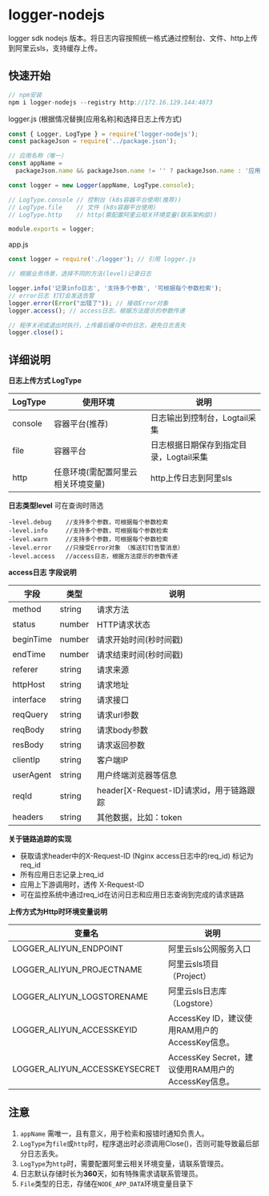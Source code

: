 # logger-nodejs

logger sdk nodejs 版本。将日志内容按照统一格式通过控制台、文件、http上传到阿里云sls，支持缓存上传。

## 快速开始

```javascript
// npm安装
npm i logger-nodejs --registry http://172.16.129.144:4873
```

logger.js (根据情况替换[应用名称]和选择日志上传方式)

```javascript
const { Logger, LogType } = require('logger-nodejs');
const packageJson = require('../package.json');

// 应用名称（唯一）
const appName =
  packageJson.name && packageJson.name != '' ? packageJson.name : '应用名称';

const logger = new Logger(appName, LogType.console);

// LogType.console // 控制台 (k8s容器平台使用(推荐))
// LogType.file    // 文件 (k8s容器平台使用)
// LogType.http    // http(需配置阿里云相关环境变量(联系架构部))

module.exports = logger;
```

app.js

```javascript
const logger = require('./logger'); // 引用 logger.js

// 根据业务场景，选择不同的方法(level)记录日志

logger.info('记录info日志', '支持多个参数', '可根据每个参数检索');
// error日志 钉钉会发送告警
logger.error(Error("出错了")); // 接收Error对象
logger.access(); // access日志，根据方法提示的参数传递

// 程序关闭或退出时执行，上传最后缓存中的日志，避免日志丢失
logger.close()；
```

## 详细说明

**日志上传方式 LogType**

|  LogType   | 使用环境  | 说明  |
|  ----  | ----  | ----  |
| console  | 容器平台(推荐) | 日志输出到控制台，Logtail采集 |
| file  | 容器平台 | 日志根据日期保存到指定目录，Logtail采集 |
| http  | 任意环境(需配置阿里云相关环境变量) | http上传日志到阿里sls |


**日志类型level**
可在查询时筛选
```code
-level.debug    //支持多个参数，可根据每个参数检索
-level.info     //支持多个参数，可根据每个参数检索
-level.warn     //支持多个参数，可根据每个参数检索
-level.error    //只接受Error对象 （推送钉钉告警消息）
-level.access   //access日志，根据方法提示的参数传递
```

**access日志 字段说明**

|  字段   | 类型  | 说明  |
|  ----  | ----  | ----  |
| method  | string | 请求方法 |
| status  | number | HTTP请求状态 |
| beginTime  | number | 请求开始时间(秒时间戳) |
| endTime  | number | 请求结束时间(秒时间戳) |
| referer  | string | 请求来源 |
| httpHost  | string | 请求地址 |
| interface  | string | 请求接口 |
| reqQuery  | string | 请求url参数 |
| reqBody  | string | 请求body参数 |
| resBody  | string | 请求返回参数 |
| clientIp  | string | 客户端IP |
| userAgent  | string | 用户终端浏览器等信息  |
| reqId  | string | header[X-Request-ID]请求id，用于链路跟踪 |
| headers  | string | 其他数据，比如：token |

**关于链路追踪的实现**
* 获取请求header中的X-Request-ID (Nginx access日志中的req_id) 标记为req_id
* 所有应用日志记录上req_id
* 应用上下游调用时，透传 X-Request-ID
* 可在监控系统中通过req_id在访问日志和应用日志查询到完成的请求链路


**上传方式为Http时环境变量说明**

|  变量名   | 说明  |
|  ----  | ----  |
| LOGGER_ALIYUN_ENDPOINT  | 阿里云sls公网服务入口 |
| LOGGER_ALIYUN_PROJECTNAME  | 阿里云sls项目（Project） |
| LOGGER_ALIYUN_LOGSTORENAME  | 阿里云sls日志库（Logstore） |
| LOGGER_ALIYUN_ACCESSKEYID  | AccessKey ID，建议使用RAM用户的AccessKey信息。 |
| LOGGER_ALIYUN_ACCESSKEYSECRET  | AccessKey Secret，建议使用RAM用户的AccessKey信息。 |

## 注意
1. `appName` 需唯一，且有意义，用于检索和报错时通知负责人。
2. `LogType`为`file`或`http`时，程序退出时必须调用Close()，否则可能导致最后部分日志丢失。
3. `LogType`为`http`时，需要配置阿里云相关环境变量，请联系管理员。
4. 日志默认存储时长为**360**天，如有特殊需求请联系管理员。
5. `File`类型的日志，存储在`NODE_APP_DATA`环境变量目录下
